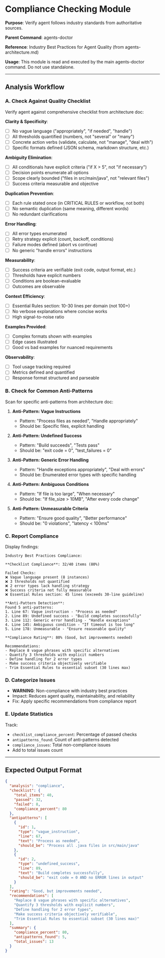 # Compliance Checking Module

**Purpose**: Verify agent follows industry standards from authoritative sources.

**Parent Command**: agents-doctor

**Reference**: Industry Best Practices for Agent Quality (from agents-architecture.md)

**Usage**: This module is read and executed by the main agents-doctor command. Do not use standalone.

---

## Analysis Workflow

### A. Check Against Quality Checklist

Verify agent against comprehensive checklist from architecture doc:

**Clarity & Specificity**:
- [ ] No vague language ("appropriately", "if needed", "handle")
- [ ] All thresholds quantified (numbers, not "several" or "many")
- [ ] Concrete action verbs (validate, calculate, not "manage", "deal with")
- [ ] Specific formats defined (JSON schema, markdown structure, etc.)

**Ambiguity Elimination**:
- [ ] All conditionals have explicit criteria ("if X > 5", not "if necessary")
- [ ] Decision points enumerate all options
- [ ] Scope clearly bounded ("files in src/main/java", not "relevant files")
- [ ] Success criteria measurable and objective

**Duplication Prevention**:
- [ ] Each rule stated once (in CRITICAL RULES or workflow, not both)
- [ ] No semantic duplication (same meaning, different words)
- [ ] No redundant clarifications

**Error Handling**:
- [ ] All error types enumerated
- [ ] Retry strategy explicit (count, backoff, conditions)
- [ ] Failure modes defined (abort vs continue)
- [ ] No generic "handle errors" instructions

**Measurability**:
- [ ] Success criteria are verifiable (exit code, output format, etc.)
- [ ] Thresholds have explicit numbers
- [ ] Conditions are boolean-evaluable
- [ ] Outcomes are observable

**Context Efficiency**:
- [ ] Essential Rules section: 10-30 lines per domain (not 100+)
- [ ] No verbose explanations where concise works
- [ ] High signal-to-noise ratio

**Examples Provided**:
- [ ] Complex formats shown with examples
- [ ] Edge cases illustrated
- [ ] Good vs bad examples for nuanced requirements

**Observability**:
- [ ] Tool usage tracking required
- [ ] Metrics defined and quantified
- [ ] Response format structured and parseable

### B. Check for Common Anti-Patterns

Scan for specific anti-patterns from architecture doc:

1. **Anti-Pattern: Vague Instructions**
   - Pattern: "Process files as needed", "Handle appropriately"
   - Should be: Specific files, explicit handling

2. **Anti-Pattern: Undefined Success**
   - Pattern: "Build succeeds", "Tests pass"
   - Should be: "exit code = 0", "test_failures = 0"

3. **Anti-Pattern: Generic Error Handling**
   - Pattern: "Handle exceptions appropriately", "Deal with errors"
   - Should be: Enumerated error types with specific handling

4. **Anti-Pattern: Ambiguous Conditions**
   - Pattern: "If file is too large", "When necessary"
   - Should be: "If file_size > 10MB", "After every code change"

5. **Anti-Pattern: Unmeasurable Criteria**
   - Pattern: "Ensure good quality", "Better performance"
   - Should be: "0 violations", "latency < 100ms"

### C. Report Compliance

Display findings:
```
Industry Best Practices Compliance:

**Checklist Compliance**: 32/40 items (80%)

Failed Checks:
❌ Vague language present (8 instances)
❌ 3 thresholds not quantified
❌ 2 error types lack handling strategy
❌ Success criteria not fully measurable
❌ Essential Rules section: 45 lines (exceeds 30-line guideline)

**Anti-Pattern Detection**:
Found 5 anti-patterns:
1. Line 67: Vague instruction - "Process as needed"
2. Line 89: Undefined success - "Build completes successfully"
3. Line 112: Generic error handling - "Handle exceptions"
4. Line 145: Ambiguous condition - "If timeout is too long"
5. Line 178: Unmeasurable - "Ensure reasonable quality"

**Compliance Rating**: 80% (Good, but improvements needed)

Recommendations:
- Replace 8 vague phrases with specific alternatives
- Quantify 3 thresholds with explicit numbers
- Define handling for 2 error types
- Make success criteria objectively verifiable
- Trim Essential Rules to essential subset (30 lines max)
```

### D. Categorize Issues

- **WARNING**: Non-compliance with industry best practices
- Impact: Reduces agent quality, maintainability, and reliability
- Fix: Apply specific recommendations from compliance report

### E. Update Statistics

Track:
- `checklist_compliance_percent`: Percentage of passed checks
- `antipatterns_found`: Count of anti-patterns detected
- `compliance_issues`: Total non-compliance issues
- Add to total issues count

---

## Expected Output Format

```json
{
  "analysis": "compliance",
  "checklist": {
    "total_items": 40,
    "passed": 32,
    "failed": 8,
    "compliance_percent": 80
  },
  "antipatterns": [
    {
      "id": 1,
      "type": "vague_instruction",
      "line": 67,
      "text": "Process as needed",
      "should_be": "Process all .java files in src/main/java"
    },
    {
      "id": 2,
      "type": "undefined_success",
      "line": 89,
      "text": "Build completes successfully",
      "should_be": "exit code = 0 AND no ERROR lines in output"
    }
  ],
  "rating": "Good, but improvements needed",
  "recommendations": [
    "Replace 8 vague phrases with specific alternatives",
    "Quantify 3 thresholds with explicit numbers",
    "Define handling for 2 error types",
    "Make success criteria objectively verifiable",
    "Trim Essential Rules to essential subset (30 lines max)"
  ],
  "summary": {
    "compliance_percent": 80,
    "antipatterns_found": 5,
    "total_issues": 13
  }
}
```
